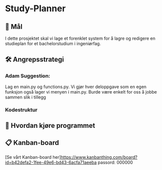 # Study-Planner

## 🎯 Mål
I dette prosjektet skal vi lage et forenklet system for å lagre og redigere en studieplan for et bachelorstudium i ingeniørfag.  

## 🛠️ Angrepsstrategi
### Adam Suggestion:
Lag en main.py og functions.py. Vi gjør hver deloppgave som en egen funksjon også lager vi menyen i main.py. Burde være enkelt for oss å jobbe sammen slik i tillegg

### Kodestruktur

## 🚀 Hvordan kjøre programmet


## 📋 Kanban-board
[Se vårt Kanban-board her]https://www.kanbanthing.com/board?id=b42defa2-1fee-49e6-bd43-6acfa71aeeba
passord: 000000


